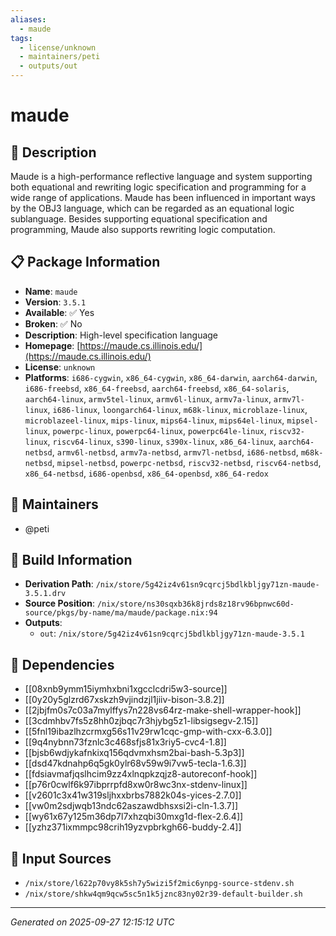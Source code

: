 ```yaml
---
aliases:
  - maude
tags:
  - license/unknown
  - maintainers/peti
  - outputs/out
---
```


# maude

## 📝 Description

Maude is a high-performance reflective language and system
supporting both equational and rewriting logic specification and
programming for a wide range of applications. Maude has been
influenced in important ways by the OBJ3 language, which can be
regarded as an equational logic sublanguage. Besides supporting
equational specification and programming, Maude also supports
rewriting logic computation.


## 📋 Package Information

- **Name**: `maude`
- **Version**: `3.5.1`
- **Available**: ✅ Yes
- **Broken**: ✅ No
- **Description**: High-level specification language
- **Homepage**: [https://maude.cs.illinois.edu/](https://maude.cs.illinois.edu/)
- **License**: `unknown`
- **Platforms**: `i686-cygwin`, `x86_64-cygwin`, `x86_64-darwin`, `aarch64-darwin`, `i686-freebsd`, `x86_64-freebsd`, `aarch64-freebsd`, `x86_64-solaris`, `aarch64-linux`, `armv5tel-linux`, `armv6l-linux`, `armv7a-linux`, `armv7l-linux`, `i686-linux`, `loongarch64-linux`, `m68k-linux`, `microblaze-linux`, `microblazeel-linux`, `mips-linux`, `mips64-linux`, `mips64el-linux`, `mipsel-linux`, `powerpc-linux`, `powerpc64-linux`, `powerpc64le-linux`, `riscv32-linux`, `riscv64-linux`, `s390-linux`, `s390x-linux`, `x86_64-linux`, `aarch64-netbsd`, `armv6l-netbsd`, `armv7a-netbsd`, `armv7l-netbsd`, `i686-netbsd`, `m68k-netbsd`, `mipsel-netbsd`, `powerpc-netbsd`, `riscv32-netbsd`, `riscv64-netbsd`, `x86_64-netbsd`, `i686-openbsd`, `x86_64-openbsd`, `x86_64-redox`
## 👥 Maintainers

- @peti


## 🔧 Build Information

- **Derivation Path**: `/nix/store/5g42iz4v61sn9cqrcj5bdlkbljgy71zn-maude-3.5.1.drv`
- **Source Position**: `/nix/store/ns30sqxb36k8jrds8z18rv96bpnwc60d-source/pkgs/by-name/ma/maude/package.nix:94`
- **Outputs**:
  - `out`:  `/nix/store/5g42iz4v61sn9cqrcj5bdlkbljgy71zn-maude-3.5.1`

## 🔗 Dependencies

- [[08xnb9ymm15iymhxbni1xgcclcdri5w3-source]]
- [[0y20y5glzrd67xskzh9vjindzjl1jiiv-bison-3.8.2]]
- [[2jbjfm0s7c03a7mylffys7n228vs64rz-make-shell-wrapper-hook]]
- [[3cdmhbv7fs5z8hh0zjbqc7r3hjybg5z1-libsigsegv-2.15]]
- [[5fnl19ibazlhzcrmxg56s11v29rw1cqc-gmp-with-cxx-6.3.0]]
- [[9q4nybnn73fznlc3c468sfjs81x3riy5-cvc4-1.8]]
- [[bjsb6wdjykafnkixq156qdvmxhsm2bai-bash-5.3p3]]
- [[dsd47kdnahp6q5gk0ylr68v59w9i7vw5-tecla-1.6.3]]
- [[fdsiavmafjqslhcim9zz4xlnqpkzqjz8-autoreconf-hook]]
- [[p76r0cwlf6k97ibprrpfd8xw0r8wc3nx-stdenv-linux]]
- [[v2601c3x41w319sljhxxbrbs7882k04s-yices-2.7.0]]
- [[vw0m2sdjwqb13ndc62aszawdbhsxsi2i-cln-1.3.7]]
- [[wy61x67y125m36dp7l7xhzqbi30mxg1d-flex-2.6.4]]
- [[yzhz371ixmmpc98crih19yzvpbrkgh66-buddy-2.4]]

## 📁 Input Sources

- `/nix/store/l622p70vy8k5sh7y5wizi5f2mic6ynpg-source-stdenv.sh`
- `/nix/store/shkw4qm9qcw5sc5n1k5jznc83ny02r39-default-builder.sh`

---
*Generated on 2025-09-27 12:15:12 UTC*
